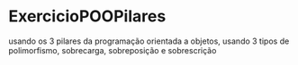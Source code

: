 # ExercicioPOOPilares
usando os 3 pilares da programação orientada a objetos, usando 3 tipos de polimorfismo, sobrecarga, sobreposição e sobrescrição
